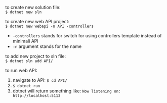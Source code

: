 to create new solution file: \
`$ dotnet new sln`

to create new web API project: \
`$ dotnet new webapi -n API -controllers`
* `-controllers` stands for switch for using controllers template instead of minimali API
* `-n` argument stands for the name

to add new project to sln file: \
`$ dotnet sln add API/`

to run web API:
1. navigate to API: `$ cd API/`
2. `$ dotnet run`
3. dotnet will return something like: `Now listening on: http://localhost:5113`
